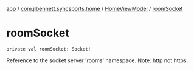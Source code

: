 [app](../../index.md) / [com.jlbennett.syncsports.home](../index.md) / [HomeViewModel](index.md) / [roomSocket](./room-socket.md)

# roomSocket

`private val roomSocket: Socket!`

Reference to the socket server 'rooms' namespace. Note: http not https.

